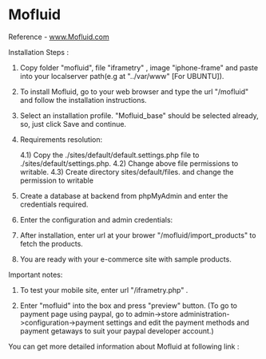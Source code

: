 Mofluid
=======

Reference - www.Mofluid.com

Installation Steps :

1) Copy folder "mofluid", file "iframetry" , image "iphone-frame" and paste into your localserver path(e.g at "../var/www" [For UBUNTU]).

2) To install Mofluid, go to your web browser and type the url "<hostname>/mofluid" and follow the installation instructions.

3) Select an installation profile. "Mofluid_base" should be selected already, so, just click Save and continue.


4) Requirements resolution:

     4.1) Copy the ./sites/default/default.settings.php file to ./sites/default/settings.php.
     4.2) Change above file permissions to writable.
     4.3) Create directory sites/default/files. and change the permission to writable

5) Create a database at backend from phpMyAdmin and enter the credentials required.

6) Enter the configuration and admin credentials:

7) After installation, enter url at your brower "<hostname>/mofluid/import_products" to fetch the products.

8) You are ready with your e-commerce site with sample products.

Important notes:

1) To test your mobile site, enter url "<hostname>/iframetry.php" .

2) Enter "mofluid" into the box and press "preview" button.
(To go to payment page using paypal, go to admin->store administration->configuration->payment settings 
and edit the payment methods and payment getaways to suit your paypal developer account.)

You can get more detailed information about Mofluid at following link  :



